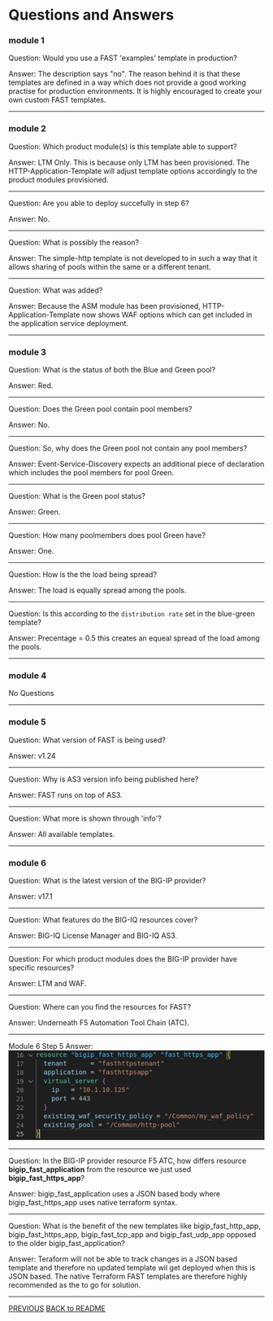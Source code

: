 # Questions and Answers

### **module 1**

Question: Would you use a FAST 'examples' template in production?

Answer: The description says "no". The reason behind it is that these templates are defined in a way which does not provide a good working practise for production environments. It is highly encouraged to create your own custom FAST templates.

---

### **module 2**

Question: Which product module(s) is this template able to support?

Answer: LTM Only. This is because only LTM has been provisioned. The HTTP-Application-Template will adjust template options accordingly to the product modules provisioned.

---
Question: Are you able to deploy succefully in step 6?

Answer: No.

---
Question: What is possibly the reason?

Answer: The simple-http template is not developed to in such a way that it allows sharing of pools within the same or a different tenant.

---
Question: What was added?

Answer: Because the ASM module has been provisioned, HTTP-Application-Template now shows WAF options which can get included in the application service deployment.

---
### **module 3**

Question: What is the status of both the Blue and Green pool?

Answer: Red.

---
Question: Does the Green pool contain pool members?

Answer: No.

---
Question: So, why does the Green pool not contain any pool members?

Answer: Event-Service-Discovery expects an additional piece of declaration which includes the pool members for pool Green.

---
Question: What is the Green pool status?

Answer: Green.

---
Question: How many poolmembers does pool Green have?

Answer: One.

---
Question: How is the the load being spread?

Answer: The load is equally spread among the pools.

---
Question: Is this according to the `distribution rate` set in the blue-green template?

Answer: Precentage = 0.5 this creates an equeal spread of the load among the pools.

---
### **module 4**
No Questions

---

### **module 5**

Question: What version of FAST is being used?

Answer: v1.24

---
Question: Why is AS3 version info being published here?

Answer: FAST runs on top of AS3.

---
Question: What more is shown through 'info'?

Answer: All available templates.

---
### **module 6**

Question: What is the latest version of the BIG-IP provider?

Answer: v17.1

---
Question: What features do the BIG-IQ resources cover?

Answer: BIG-IQ License Manager and BIG-IQ AS3.

---
Question: For which product modules does the BIG-IP provider have specific resources?

Answer: LTM and WAF.

---
Question: Where can you find the resources for FAST?

Answer: Underneath F5 Automation Tool Chain (ATC).

---

Module 6 Step 5 Answer:
![](png/module_6/task2_p1.png)

---
Question: In the BIG-IP provider resource F5 ATC, how differs resource **bigip_fast_application** from the resource we just used **bigip_fast_https_app**?

Answer: bigip_fast_application uses a JSON based body where bigip_fast_https_app uses native terraform syntax.

---
Question: What is the benefit of the new templates like bigip_fast_http_app, bigip_fast_https_app, bigip_fast_tcp_app and bigip_fast_udp_app opposed to the older bigip_fast_application?

Answer: Teraform will not be able to track changes in a JSON based template and therefore no updated template wil get deployed when this is JSON based. The native Terraform FAST templates are therefore highly recommended as the to go for solution.

---
[PREVIOUS](../docs/module_6.md)      [BACK to README](../README.md)